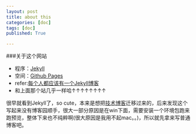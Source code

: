 ```yaml
---
layout: post
title: about this
categories: [doc]
tags: [doc]
published: True

---
```


###关于这个网站
- 程序：[Jekyll](http://jekyllrb.com)
- 空间：[Github Pages](http://pages.github.com)
- refer:[每个人都应该有一个Jekyll博客](http://www.cellier.me/2015/01/04/jekyll搭建博客教程/) 
- 和上面那个站几乎一样哈↑↑↑↑↑↑↑↑

很早就看到Jekyll了，so cute，本来是想把[技术博客](http://cnblogs.com/savokiss)迁移过来的，后来发现这个写起来没有博客园顺手，很大一部分原因是在win下面，需要安装一个环境包跑来跑预览，整体下来也不纯粹啊(很大原因是我用不起mac。。)，所以就先拿来写普通博客吧。


